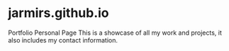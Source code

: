 # jarmirs.github.io
Portfolio Personal Page
This is a showcase of all my work and projects, it also includes my contact information.
